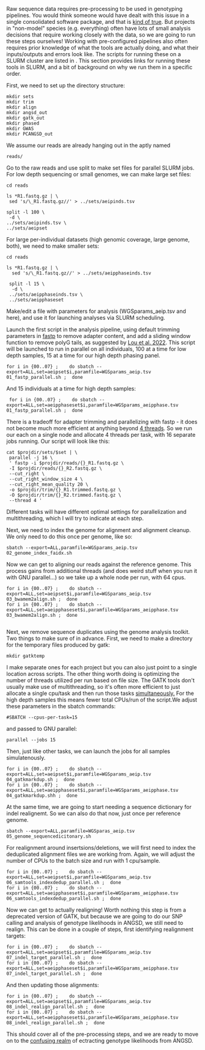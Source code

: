 Raw sequence data requires pre-processing to be used in genotyping pipelines. You would think someone would have dealt with this issue in a single consolidated software package, and that is [kind of true](https://nf-co.re/sarek). But projects in "non-model" species (e.g. everything) often have lots of small analysis decisions that require working closely with the data, so we are going to run these steps ourselves! Working with pre-configured pipelines also often requires prior knowledge of what the tools are actually doing, and what their inputs/outputs and errors look like. The scripts for running these on a SLURM cluster are listed in
<LOCATION FOR FUTURE TONY> .
This section provides links for running these tools in SLURM, and a bit of background on why we run them in a specific order.

First, we need to set up the directory structure:
  
```
mkdir sets
mkdir trim
mkdir align
mkdir angsd_out
mkdir gatk_out
mkdir phased
mkdir GWAS
mkdir PCANGSD_out 
```
We assume our reads are already hanging out in the aptly named
  
```
reads/
```

Go to the raw reads and use split to make set files for parallel SLURM jobs. For low depth sequencing or small genomes, we can make large set files: 

 ``` 
cd reads
  
ls *R1.fastq.gz | \
  sed 's/\_R1.fastq.gz//' > ../sets/aeipinds.tsv 
  
 split -l 100 \
  -d \
 ../sets/aeipinds.tsv \
 ../sets/aeipset

```

For large per-individual datasets (high genomic coverage, large genome, both), we need to make smaller sets:
   
``` 
cd reads
  
ls *R1.fastq.gz | \
  sed 's/\_R1.fastq.gz//' > ../sets/aeipphaseinds.tsv 
  
 split -l 15 \
  -d \
 ../sets/aeipphaseinds.tsv \
 ../sets/aeipphaseset

```
  
  
Make/edit a file with parameters for analysis (WGSparams_aeip.tsv and here), and use it for launching analyses via SLURM scheduling.  
  
Launch the first script in the analysis pipeline, using default trimming parameters in [fastp](https://github.com/OpenGene/fastp) to remove adapter content, and add a sliding window function to remove polyG tails, as suggested by [Lou et al. 2022](https://doi.org/10.1111/1755-0998.13559). This script will be launched to run in parallel on all individuals, 100 at a time for low depth samples, 15 at a time for our high depth phasing panel.

```
for i in {00..07} ;    do sbatch --export=ALL,set=aeipset$i,paramfile=WGSparams_aeip.tsv 01_fastp_parallel.sh ;  done
```
And 15 individuals at a time for high depth samples:

```
 for i in {00..07} ;    do sbatch --export=ALL,set=aeipphaseset$i,paramfile=WGSparams_aeipphase.tsv 01_fastp_parallel.sh ;  done
```
There is a tradeoff for adapter trimming and parallelizing with fastp - it does not become much more efficient at anything beyond [4 threads](https://hpc.nih.gov/training/gatk_tutorial/preproc.html#preproc-single-tools). So we run our each on a single node and allocate 4 threads per task, with 16 separate jobs running. Our script will look like this:
  
 ```
 cat $projdir/sets/$set | \
  parallel -j 16 \
  ' fastp -i $projdir/reads/{}_R1.fastq.gz \
  -I $projdir/reads/{}_R2.fastq.gz \
  --cut_right \
  --cut_right_window_size 4 \
  --cut_right_mean_quality 20 \
  -o $projdir/trim/{}_R1.trimmed.fastq.gz \
  -O $projdir/trim/{}_R2.trimmed.fastq.gz \
  --thread 4 '
  ```
Different tasks will have different optimal settings for parallelization and multithreading, which I will try to indicate at each step.
     
Next, we need to index the genome for alignment and alignment cleanup. We only need to do this once per genome, like so:

```
sbatch --export=ALL,paramfile=WGSparams_aeip.tsv 02_genome_index_faidx.sh
```
Now we can get to aligning our reads against the reference genome. This process gains from additional threads (and does weird stuff when you run it with GNU parallel...) so we take up a whole node per run, with 64 cpus. 
 
```
for i in {00..07} ;    do sbatch --export=ALL,set=aeipset$i,paramfile=WGSparams_aeip.tsv 03_bwamem2align.sh ;  done
for i in {00..07} ;    do sbatch --export=ALL,set=aeipphaseset$i,paramfile=WGSparams_aeipphase.tsv 03_bwamem2align.sh ;  done
  
```
Next, we remove sequence duplicates using the genome analysis toolkit. Two things to make sure of in advance. First, we need to make a directory for the temporary files produced by gatk:

```
mkdir gatktemp
```
I make separate ones for each project but you can also just point to a single location across scripts.
The other thing worth doing is optimizing the number of threads utilized per run based on file size. The GATK tools don't usually make use of multithreading, so it's often more efficient to just allocate a single cpu/task and then run those tasks [simultaneously.](https://en.wikipedia.org/wiki/Embarrassingly_parallel) For the high depth samples this means fewer total CPUs/run of the script.We adjust these parameters in the sbatch commands:

```
#SBATCH --cpus-per-task=15  
```

and passed to GNU parallel:

```
parallel --jobs 15
```
  
Then, just like other tasks, we can launch the jobs for all samples simulatenously.

```
for i in {00..07} ;    do sbatch --export=ALL,set=aeipset$i,paramfile=WGSparams_aeip.tsv 04_gatkmarkdup.sh ;  done
for i in {00..07} ;    do sbatch --export=ALL,set=aeipphaseset$i,paramfile=WGSparams_aeipphase.tsv 04_gatkmarkdup.shh ;  done
```

At the same time, we are going to start needing a sequence dictionary for indel realignemt. So we can also do that now, just once per reference genome.
 
```
sbatch --export=ALL,paramfile=WGSparas_aeip.tsv 05_genome_sequencedicitonary.sh
```

For realignment around insertsions/deletions, we will first need to index the deduplicated alignment files we are working from. Again, we will adjust the number of CPUs to the batch size and run with 1 cpu/sample. 

```
for i in {00..07} ;    do sbatch --export=ALL,set=aeipset$i,paramfile=WGSparams_aeip.tsv 06_samtools_indexdedup_parallel.sh ;  done
for i in {00..07} ;    do sbatch --export=ALL,set=aeipphaseset$i,paramfile=WGSparams_aeipphase.tsv 06_samtools_indexdedup_parallel.sh ;  done
```

Now we can get to actually realigning! Worth nothing this step is from a deprecated version of GATK, but because we are going to do our SNP calling and analysis of genotype likelihoods in ANGSD, we still need to realign. This can be done in a couple of steps, first identifying realignment targets:

```
for i in {00..07} ;    do sbatch --export=ALL,set=aeipset$i,paramfile=WGSparams_aeip.tsv 07_indel_target_parallel.sh ;  done
for i in {00..07} ;    do sbatch --export=ALL,set=aeipphaseset$i,paramfile=WGSparams_aeipphase.tsv 07_indel_target_parallel.sh ;  done
```
And then updating those alignments:  
```
for i in {00..07} ;    do sbatch --export=ALL,set=aeipset$i,paramfile=WGSparams_aeip.tsv  08_indel_realign_parallel.sh ;  done
for i in {00..07} ;    do sbatch --export=ALL,set=aeipphaseset$i,paramfile=WGSparams_aeipphase.tsv  08_indel_realign_parallel.sh ;  done
```  

This should cover all of the pre-processing steps, and we are ready to move on to the [confusing realm](https://github.com/ANGSD/angsd/issues) of ectracting genotype likelihoods from ANGSD.
